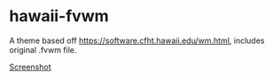 # hawaii-fvwm
A theme based off https://software.cfht.hawaii.edu/wm.html, includes original .fvwm file.

[Screenshot](fvwm-screen_hawaii.gif)
